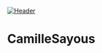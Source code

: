 [![Header](https://github.com/CamilleSA/CamilleSayous/blob/main/HeaderGithub.png "Header")](https://some-url.dev/)
# CamilleSayous
